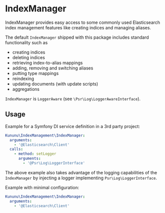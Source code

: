 # IndexManager
IndexManager provides easy access to some commonly used Elasticsearch index management features like creating indices and managing aliases. 

The default `IndexManager` shipped with this package includes standard functionality such as
 - creating indices
 - deleting indices
 - retrieving index-to-alias mappings
 - adding, removing and switching aliases
 - putting type mappings
 - reindexing
 - updating documents (with update scripts)
 - aggregations

`IndexManager` is `LoggerAware` (see `\Psr\Log\LoggerAwareInterface`).

## Usage
Example for a Symfony DI service definition in a 3rd party project:
```yaml
Kununu\IndexManagement\IndexManager:
  arguments:
    - '@Elasticsearch\Client'
  calls:
    - method: setLogger
      arguments:
        - '@Psr\Log\LoggerInterface'
```

The above example also takes advantage of the logging capabilities of the `IndexManager` by injecting a logger implementing `Psr\Log\LoggerInterface`.

Example with minimal configuration:
```yaml
Kununu\IndexManagement\IndexManager:
  arguments:
    - '@Elasticsearch\Client'
```
